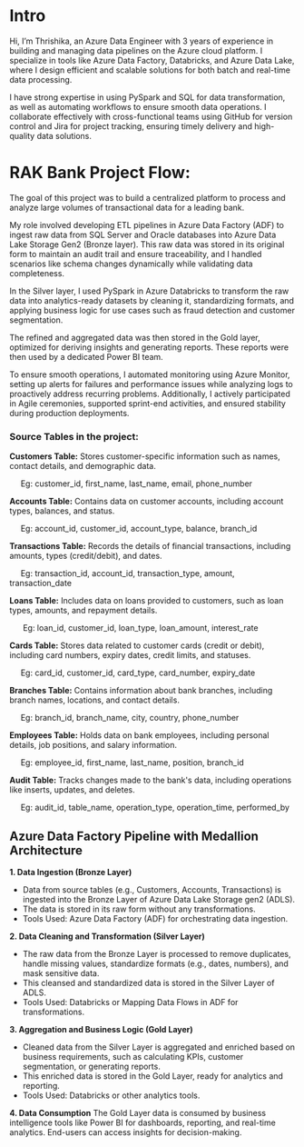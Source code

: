 # Intro 

Hi, I’m Thrishika, an Azure Data Engineer with 3 years of experience in building and managing data pipelines on the Azure cloud platform. I specialize in tools like Azure Data Factory, Databricks, and Azure Data Lake, where I design efficient and scalable solutions for both batch and real-time data processing.

I have strong expertise in using PySpark and SQL for data transformation, as well as automating workflows to ensure smooth data operations. I collaborate effectively with cross-functional teams using GitHub for version control and Jira for project tracking, ensuring timely delivery and high-quality data solutions.

# **RAK Bank Project Flow:**

The goal of this project was to build a centralized platform to process and analyze large volumes of transactional data for a leading bank.

My role involved developing ETL pipelines in Azure Data Factory (ADF) to ingest raw data from SQL Server and Oracle databases into Azure Data Lake Storage Gen2 (Bronze layer). This raw data was stored in its original form to maintain an audit trail and ensure traceability, and I handled scenarios like schema changes dynamically while validating data completeness.

In the Silver layer, I used PySpark in Azure Databricks to transform the raw data into analytics-ready datasets by cleaning it, standardizing formats, and applying business logic for use cases such as fraud detection and customer segmentation. 

The refined and aggregated data was then stored in the Gold layer, optimized for deriving insights and generating reports. These reports were then used by a dedicated Power BI team.

To ensure smooth operations, I automated monitoring using Azure Monitor, setting up alerts for failures and performance issues while analyzing logs to proactively address recurring problems. Additionally, I actively participated in Agile ceremonies, supported sprint-end activities, and ensured stability during production deployments.


### **Source Tables in the project:**
**Customers Table:**
Stores customer-specific information such as names, contact details, and demographic data. 

&nbsp;&nbsp;&nbsp;&nbsp;&nbsp;Eg: customer_id, first_name, last_name, email, phone_number

**Accounts Table:**
Contains data on customer accounts, including account types, balances, and status.
	
&nbsp;&nbsp;&nbsp;&nbsp;&nbsp;Eg: account_id, customer_id, account_type, balance, branch_id


**Transactions Table:**
Records the details of financial transactions, including amounts, types (credit/debit), and dates. 
	
&nbsp;&nbsp;&nbsp;&nbsp;&nbsp;Eg: transaction_id, account_id, transaction_type, amount, transaction_date 


**Loans Table:**
Includes data on loans provided to customers, such as loan types, amounts, and repayment details. 

&nbsp;&nbsp;&nbsp;&nbsp;&nbsp; Eg: loan_id, customer_id, loan_type, loan_amount, interest_rate

**Cards Table:**
Stores data related to customer cards (credit or debit), including card numbers, expiry dates, credit limits, and statuses. 

&nbsp;&nbsp;&nbsp;&nbsp;&nbsp;Eg: card_id, customer_id, card_type, card_number, expiry_date

**Branches Table:**
Contains information about bank branches, including branch names, locations, and contact details. 

&nbsp;&nbsp;&nbsp;&nbsp;&nbsp;Eg: branch_id, branch_name, city, country, phone_number

**Employees Table:**
Holds data on bank employees, including personal details, job positions, and salary information. 

&nbsp;&nbsp;&nbsp;&nbsp;&nbsp;Eg: employee_id, first_name, last_name, position, branch_id


**Audit Table:**
Tracks changes made to the bank's data, including operations like inserts, updates, and deletes.

&nbsp;&nbsp;&nbsp;&nbsp;&nbsp;Eg: audit_id, table_name, operation_type, operation_time, performed_by

## **Azure Data Factory Pipeline with Medallion Architecture**
**1. Data Ingestion (Bronze Layer)**
* Data from source tables (e.g., Customers, Accounts, Transactions) is ingested into the Bronze Layer of Azure Data Lake Storage gen2 (ADLS).
* The data is stored in its raw form without any transformations.
* Tools Used: Azure Data Factory (ADF) for orchestrating data ingestion.

**2. Data Cleaning and Transformation (Silver Layer)**
* The raw data from the Bronze Layer is processed to remove duplicates, handle missing values, standardize formats (e.g., dates, numbers), and mask sensitive data.
* This cleansed and standardized data is stored in the Silver Layer of ADLS.
* Tools Used: Databricks or Mapping Data Flows in ADF for transformations.

**3. Aggregation and Business Logic (Gold Layer)**
* Cleaned data from the Silver Layer is aggregated and enriched based on business requirements, such as calculating KPIs, customer segmentation, or generating reports.
* This enriched data is stored in the Gold Layer, ready for analytics and reporting.
* Tools Used: Databricks or other analytics tools.

**4. Data Consumption**
The Gold Layer data is consumed by business intelligence tools like Power BI for dashboards, reporting, and real-time analytics.
End-users can access insights for decision-making.

